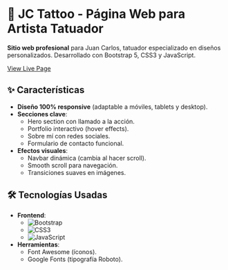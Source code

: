 
# 🎨 JC Tattoo - Página Web para Artista Tatuador

**Sitio web profesional** para Juan Carlos, tatuador especializado en diseños personalizados. Desarrollado con Bootstrap 5, CSS3 y JavaScript.

[View Live Page](https://sandrodevx.github.io/JuanCarlosTattoo-Proto/)


## ✨ Características

- **Diseño 100% responsive** (adaptable a móviles, tablets y desktop).
- **Secciones clave**:
  - Hero section con llamado a la acción.
  - Portfolio interactivo (hover effects).
  - Sobre mí con redes sociales.
  - Formulario de contacto funcional.
- **Efectos visuales**:
  - Navbar dinámica (cambia al hacer scroll).
  - Smooth scroll para navegación.
  - Transiciones suaves en imágenes.

## 🛠️ Tecnologías Usadas

- **Frontend**:
  - ![Bootstrap](https://img.shields.io/badge/Bootstrap-5.3.0-purple?logo=bootstrap)
  - ![CSS3](https://img.shields.io/badge/CSS3-Personalizado-blue?logo=css3)
  - ![JavaScript](https://img.shields.io/badge/JavaScript-Interacciones-yellow?logo=javascript)
- **Herramientas**:
  - Font Awesome (íconos).
  - Google Fonts (tipografía Roboto).

